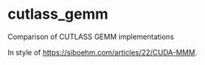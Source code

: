 # cutlass_gemm
Comparison of CUTLASS GEMM implementations

In style of https://siboehm.com/articles/22/CUDA-MMM.
